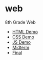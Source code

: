 # web
8th Grade Web
<ul>
  <li><a href = "html_demo">HTML Demo</a></li>
  <li><a href = "css_demo">CSS Demo</a></li>
  <li><a href = "js_demo">JS Demo</a></li>
  <li><a href = "midtermproject">Midterm</a></li>
  <li><a href = "Final">Final</a></li>
</ul>
